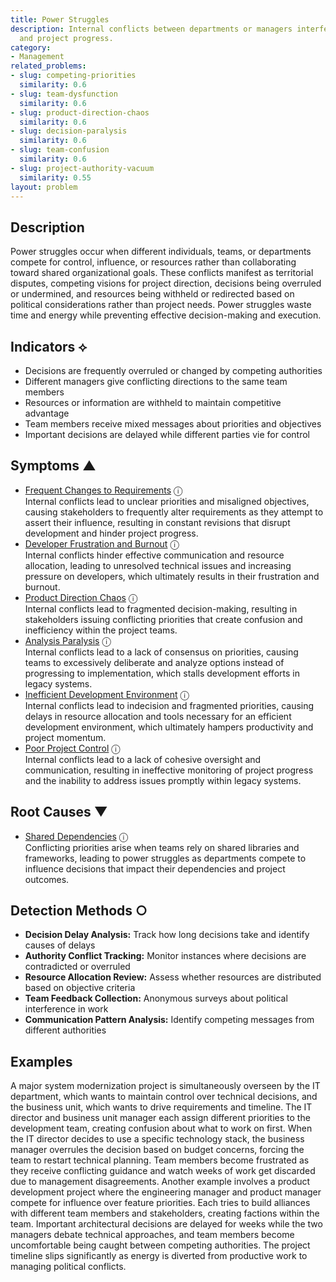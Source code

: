 ```yaml
---
title: Power Struggles
description: Internal conflicts between departments or managers interfere with decision-making
  and project progress.
category:
- Management
related_problems:
- slug: competing-priorities
  similarity: 0.6
- slug: team-dysfunction
  similarity: 0.6
- slug: product-direction-chaos
  similarity: 0.6
- slug: decision-paralysis
  similarity: 0.6
- slug: team-confusion
  similarity: 0.6
- slug: project-authority-vacuum
  similarity: 0.55
layout: problem
---
```


## Description

Power struggles occur when different individuals, teams, or departments compete for control, influence, or resources rather than collaborating toward shared organizational goals. These conflicts manifest as territorial disputes, competing visions for project direction, decisions being overruled or undermined, and resources being withheld or redirected based on political considerations rather than project needs. Power struggles waste time and energy while preventing effective decision-making and execution.

## Indicators ⟡

- Decisions are frequently overruled or changed by competing authorities
- Different managers give conflicting directions to the same team members
- Resources or information are withheld to maintain competitive advantage
- Team members receive mixed messages about priorities and objectives
- Important decisions are delayed while different parties vie for control

## Symptoms ▲
- [Frequent Changes to Requirements](frequent-changes-to-requirements.md) <span class="info-tooltip" title="Confidence: 0.594, Strength: 0.798">ⓘ</span>
<br/>  Internal conflicts lead to unclear priorities and misaligned objectives, causing stakeholders to frequently alter requirements as they attempt to assert their influence, resulting in constant revisions that disrupt development and hinder project progress.
- [Developer Frustration and Burnout](developer-frustration-and-burnout.md) <span class="info-tooltip" title="Confidence: 0.415, Strength: 0.649">ⓘ</span>
<br/>  Internal conflicts hinder effective communication and resource allocation, leading to unresolved technical issues and increasing pressure on developers, which ultimately results in their frustration and burnout.
- [Product Direction Chaos](product-direction-chaos.md) <span class="info-tooltip" title="Confidence: 0.349, Strength: 0.790">ⓘ</span>
<br/>  Internal conflicts lead to fragmented decision-making, resulting in stakeholders issuing conflicting priorities that create confusion and inefficiency within the project teams.
- [Analysis Paralysis](analysis-paralysis.md) <span class="info-tooltip" title="Confidence: 0.336, Strength: 0.738">ⓘ</span>
<br/>  Internal conflicts lead to a lack of consensus on priorities, causing teams to excessively deliberate and analyze options instead of progressing to implementation, which stalls development efforts in legacy systems.
- [Inefficient Development Environment](inefficient-development-environment.md) <span class="info-tooltip" title="Confidence: 0.321, Strength: 0.713">ⓘ</span>
<br/>  Internal conflicts lead to indecision and fragmented priorities, causing delays in resource allocation and tools necessary for an efficient development environment, which ultimately hampers productivity and project momentum.
- [Poor Project Control](poor-project-control.md) <span class="info-tooltip" title="Confidence: 0.312, Strength: 0.740">ⓘ</span>
<br/>  Internal conflicts lead to a lack of cohesive oversight and communication, resulting in ineffective monitoring of project progress and the inability to address issues promptly within legacy systems.

## Root Causes ▼
- [Shared Dependencies](shared-dependencies.md) <span class="info-tooltip" title="Confidence: 0.318, Strength: 0.952">ⓘ</span>
<br/>  Conflicting priorities arise when teams rely on shared libraries and frameworks, leading to power struggles as departments compete to influence decisions that impact their dependencies and project outcomes.

## Detection Methods ○

- **Decision Delay Analysis:** Track how long decisions take and identify causes of delays
- **Authority Conflict Tracking:** Monitor instances where decisions are contradicted or overruled
- **Resource Allocation Review:** Assess whether resources are distributed based on objective criteria
- **Team Feedback Collection:** Anonymous surveys about political interference in work
- **Communication Pattern Analysis:** Identify competing messages from different authorities

## Examples

A major system modernization project is simultaneously overseen by the IT department, which wants to maintain control over technical decisions, and the business unit, which wants to drive requirements and timeline. The IT director and business unit manager each assign different priorities to the development team, creating confusion about what to work on first. When the IT director decides to use a specific technology stack, the business manager overrules the decision based on budget concerns, forcing the team to restart technical planning. Team members become frustrated as they receive conflicting guidance and watch weeks of work get discarded due to management disagreements. Another example involves a product development project where the engineering manager and product manager compete for influence over feature priorities. Each tries to build alliances with different team members and stakeholders, creating factions within the team. Important architectural decisions are delayed for weeks while the two managers debate technical approaches, and team members become uncomfortable being caught between competing authorities. The project timeline slips significantly as energy is diverted from productive work to managing political conflicts.
